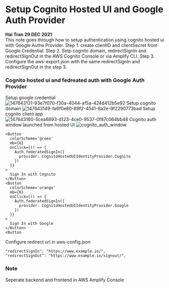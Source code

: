 # Setup Cognito Hosted UI and Google Auth Provider 
**Hai Tran 29 DEC 2021** <br/>
This note goes through how to setup authentication using cognito hosted ui with Google Authe Provider. Step 1. create clientID and clientSecret from Google Credential. Step 2. Setp cognito domain, redirectSignIn and redirectSignOut in the AWS Cognito Console or via Amplify CLI. Step 3. Configure the aws-export.json with the same redirectSignIn and redirectSignOut in the step 3. 

### Cognito hosted ui and fedreated auth with Google Auth Provider 
Setup google credential 
![147643131-93e7f070-f30a-4044-af5a-424d412b5e92](https://user-images.githubusercontent.com/20411077/147668791-e027c0bc-5c2b-4092-802b-29106ff3c12d.png)
Setup cognito domain 
![147643149-fa6f0e80-89f2-4541-8a2e-9f2290773bad](https://user-images.githubusercontent.com/20411077/147668853-0009dc9e-7190-4e26-a503-98f987f97fa2.png)
Setup cognito client app 
![147643160-5cea6893-d123-4ce0-9537-0f87c064bb48](https://user-images.githubusercontent.com/20411077/147669007-d5318fc7-63dd-4f58-bf5c-de65d3424396.png)
Cognito auth window launched from hosted UI 
![cognito_auth_window](https://user-images.githubusercontent.com/20411077/147643758-9b047be5-94ff-4ee7-bb15-86112aa88cb1.png)

```
<Button
  colorScheme='green'
  mb={6}
  onClick={() => {
    Auth.federatedSignIn({
      provider: CognitoHostedUIIdentityProvider.Cognito
    })
  }}
>
  Sign In with Cognito 
</Button>
<Button
  colorScheme='orange'
  mb={6}
  onClick={() => {
    Auth.federatedSignIn({
      provider: CognitoHostedUIIdentityProvider.Google
    })
  }}
>
  Sign In with Google
</Button>
<Button

```

Configure redirect url in aws-config.json
```
"redirectSignIn": "https://www.example.io/",
"redirectSignOut": "https://www.example.io/signout/",
``` 

### Note 
Seperate backend and frontend in AWS Amplify Console  <br/>
















